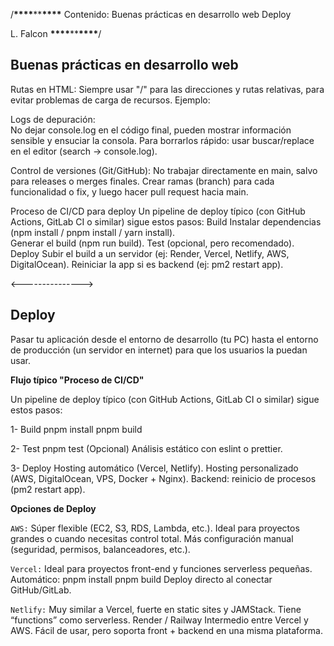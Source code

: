 /******************\*\*\*\*******************\*\*******************\*\*\*\*******************
Contenido:
Buenas prácticas en desarrollo web
Deploy

L. Falcon
******************\*\*\*\*******************\*\*******************\*\*\*\*******************/

## Buenas prácticas en desarrollo web

Rutas en HTML:
Siempre usar "/" para las direcciones y rutas relativas, para evitar problemas de carga de recursos.
Ejemplo: <script src="/js/app.js"></script>

Logs de depuración:  
 No dejar console.log en el código final, pueden mostrar información sensible y ensuciar la consola.
Para borrarlos rápido: usar buscar/replace en el editor (search -> console.log).

Control de versiones (Git/GitHub):
No trabajar directamente en main, salvo para releases o merges finales.
Crear ramas (branch) para cada funcionalidad o fix, y luego hacer pull request hacia main.

Proceso de CI/CD para deploy Un pipeline de deploy típico (con GitHub Actions, GitLab CI o similar)
sigue estos pasos:
Build Instalar dependencias (npm install / pnpm install / yarn install).  
 Generar el build (npm run build).
Test (opcional, pero recomendado).
Deploy Subir el build a un servidor (ej: Render, Vercel, Netlify, AWS, DigitalOcean).
Reiniciar la app si es backend (ej: pm2 restart app).

<--------------->

## Deploy

Pasar tu aplicación desde el entorno de desarrollo (tu PC) hasta el entorno de producción
(un servidor en internet) para que los usuarios la puedan usar.

**Flujo típico "Proceso de CI/CD"**

Un pipeline de deploy típico (con GitHub Actions, GitLab CI o similar) sigue estos pasos:

1- Build
pnpm install
pnpm build

2- Test
pnpm test
(Opcional) Análisis estático con eslint o prettier.

3- Deploy
Hosting automático (Vercel, Netlify).
Hosting personalizado (AWS, DigitalOcean, VPS, Docker + Nginx).
Backend: reinicio de procesos (pm2 restart app).

**Opciones de Deploy**

`AWS:`
Súper flexible (EC2, S3, RDS, Lambda, etc.).
Ideal para proyectos grandes o cuando necesitas control total.
Más configuración manual (seguridad, permisos, balanceadores, etc.).

`Vercel:`
Ideal para proyectos front-end y funciones serverless pequeñas.
Automático:
pnpm install
pnpm build
Deploy directo al conectar GitHub/GitLab.

`Netlify:`
Muy similar a Vercel, fuerte en static sites y JAMStack.
Tiene “functions” como serverless.
Render / Railway
Intermedio entre Vercel y AWS.
Fácil de usar, pero soporta front + backend en una misma plataforma.

